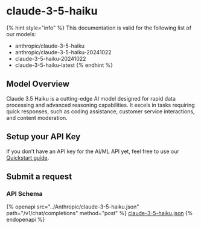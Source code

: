 # claude-3-5-haiku

{% hint style="info" %}
This documentation is valid for the following list of our models:

* anthropic/claude-3-5-haiku
* anthropic/claude-3-5-haiku-20241022
* claude-3-5-haiku-20241022
* claude-3-5-haiku-latest
{% endhint %}

## Model Overview

Claude 3.5 Haiku is a cutting-edge AI model designed for rapid data processing and advanced reasoning capabilities. It excels in tasks requiring quick responses, such as coding assistance, customer service interactions, and content moderation.

## Setup your API Key

If you don’t have an API key for the AI/ML API yet, feel free to use our [Quickstart guide](https://docs.aimlapi.com/quickstart/setting-up).

## Submit a request

### API Schema

{% openapi src="../Anthropic/claude-3-5-haiku.json" path="/v1/chat/completions" method="post" %}
[claude-3-5-haiku.json](../Anthropic/claude-3-5-haiku.json)
{% endopenapi %}
